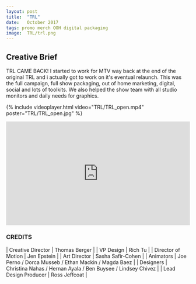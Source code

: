 ```yaml
---
layout: post
title:  "TRL"
date:   October 2017
tags: promo merch OOH digital packaging
image:	TRL/trl.png	
---
```


## Creative Brief

TRL CAME BACK!  I started to work for MTV way back at the end of the original TRL and i actually got to work on it's eventual relaunch.  This was the full campaign, full show packaging, out of home marketing, digital, social and lots of toolkits.  We also helped the show team with all studio monitors and daily needs for graphics.

{% include videoplayer.html video="TRL/TRL_open.mp4" poster="TRL/TRL_open.jpg" %}

<div style="padding:56.25% 0 0 0;position:relative;"><iframe src="https://player.vimeo.com/video/419566879?title=0&byline=0&portrait=0" style="position:absolute;top:0;left:0;width:100%;height:100%;" frameborder="0" allow="autoplay; fullscreen" allowfullscreen></iframe></div><script src="https://player.vimeo.com/api/player.js"></script>


### CREDITS

| Creative Director | Thomas Berger |
| VP Design | Rich Tu |
| Director of Motion | Jen Epstein |
| Art Director | Sasha Safir-Cohen |
| Animators | Joe Perno / Dorca Musseb / Ethan Mackin / Magda Baez |
| Designers | Christina Nahas / Hernan Ayala / Ben Buysee / Lindsey Chivez |
| Lead Design Producer | Ross Jeffcoat |
